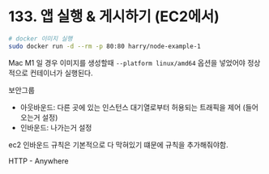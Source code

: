 # 133. 앱 실행 & 게시하기 (EC2에서)

```bash
# docker 이미지 실행
sudo docker run -d --rm -p 80:80 harry/node-example-1
```

Mac M1 일 경우 이미지를 생성할때 `--platform linux/amd64` 옵션을 넣었어야 정상적으로 컨테이너가 실행된다.


보안그룹
- 아웃바운드: 다른 곳에 있는 인스턴스 대기열로부터 허용되는 트래픽을 제어 (들어오는거 설정)
- 인바운드: 나가는거 설정

ec2 인바운드 규칙은 기본적으로 다 막혀있기 떄문에 규칙을 추가해줘야함.

HTTP - Anywhere